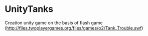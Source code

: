 # UnityTanks
Сreation unity game on the basis of flash game (http://files.twoplayergames.org/files/games/o2/Tank_Trouble.swf)
